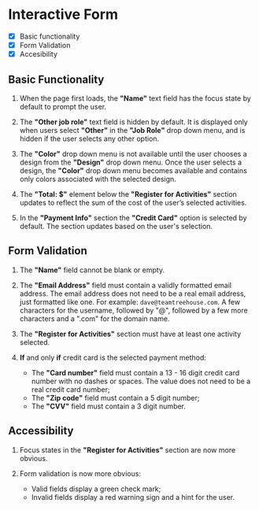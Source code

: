 # Interactive Form
- [x] Basic functionality
- [x] Form Validation
- [x] Accesibility

## Basic Functionality
1. When the page first loads, the **"Name"** text field has the focus state by default to prompt the user.

2. The **"Other job role"** text field is hidden by default. It is displayed only when users select **"Other"** in the **"Job Role"** drop down menu, and is hidden if the user selects any other option.

3. The **"Color"** drop down menu is not available until the user chooses a design from the **"Design"** drop down menu. Once the user selects a design, the **"Color"** drop down menu becomes available and contains only colors associated with the selected design.

4. The **"Total: $"** element below the **"Register for Activities"** section updates to reflect the sum of the cost of the user’s selected activities.

5. In the **"Payment Info"** section the **"Credit Card"** option is selected by default. The section updates based on the user's selection.

## Form Validation
1. The **"Name"** field cannot be blank or empty.

2. The **"Email Address"** field must contain a validly formatted email address. The email address does not need to be a real email address, just formatted like one. For example: `dave@teamtreehouse.com`. A few characters for the username, followed by "@", followed by a few more characters and a ".com" for the domain name.

3. The **"Register for Activities"** section must have at least one activity selected.

4. **If** and only **if** credit card is the selected payment method:
   - The **"Card number"** field must contain a 13 - 16 digit credit card number with no dashes or spaces. The value does not need to be a real credit card number;
   - The **"Zip code"** field must contain a 5 digit number;
   - The **"CVV"** field must contain a 3 digit number.

## Accessibility
1. Focus states in the **"Register for Activities"** section are now more obvious.

2. Form validation is now more obvious:
   - Valid fields display a green check mark;
   - Invalid fields display a red warning sign and a hint for the user.

